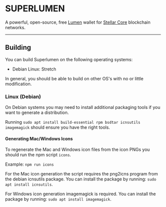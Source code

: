# SUPERLUMEN
A powerful, open-source, free [Lumen](https://www.stellar.org/lumens/) wallet for [Stellar Core](https://www.stellar.org/) blockchain networks.

---

## Building
You can build Superlumen on the following operating systems:
- Debian Linux: Stretch

In general, you should be able to build on other OS's with no or little modification.

### Linux (Debian)
On Debian systems you may need to install additional packaging tools if you want to generate a distribution.

Running ```sudo apt install build-essential rpm bsdtar icnsutils imagemagick``` should ensure you have the right tools.

#### Generating Mac/Windows Icons
To regenerate the Mac and Windows icon files from the icon PNGs you should run the npm script ```icons```.

Example: ```npm run icons```

For the Mac icon generation the script requires the png2icns program from the debian icnsutils package. 
You can install the package by running: ```sudo apt install icnsutils```.

For Windows icon generation imagemagick is required.
You can install the package by running: ```sudo apt install imagemagick```.
